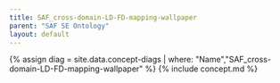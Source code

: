 ```yaml
---
title: SAF_cross-domain-LD-FD-mapping-wallpaper
parent: "SAF SE Ontology"
layout: default
---
```

{% assign diag = site.data.concept-diags | where: "Name","SAF_cross-domain-LD-FD-mapping-wallpaper" %}
{% include concept.md %}
